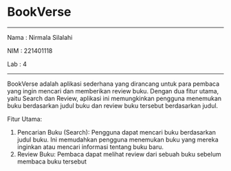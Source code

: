 # BookVerse

___

Nama : Nirmala Silalahi

NIM  : 221401118

Lab  : 4

___

BookVerse adalah aplikasi sederhana yang dirancang untuk para pembaca yang ingin mencari dan memberikan review buku. Dengan dua fitur utama, yaitu Search dan Review, aplikasi ini memungkinkan pengguna menemukan buku berdasarkan judul buku dan review buku tersebut berdasarkan judul.

Fitur Utama:

1. Pencarian Buku (Search): Pengguna dapat mencari buku berdasarkan judul buku. Ini memudahkan pengguna menemukan buku yang mereka inginkan atau mencari informasi tentang buku baru.
2. Review Buku: Pembaca dapat melihat review dari sebuah buku sebelum membaca buku tersebut
